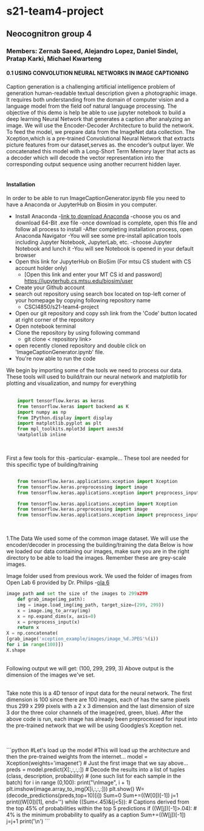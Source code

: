 # s21-team4-project
## Neocognitron group 4
### Members: Zernab Saeed, Alejandro Lopez, Daniel Sindel, Pratap Karki, Michael Kwarteng


#### 0.1 USING CONVOLUTION NEURAL NETWORKS IN IMAGE CAPTIONING


Caption generation is a challenging artificial intelligence problem of generation human-readable
textual description given a photographic image. It requires both understanding from the domain of
computer vision and a language model from the field oof natural language processing. The objective
of this demo is help be able to use jupyter notebook to build a deep learning Neural Network that
generates a caption after analyzing an image. We will use the Encoder-Decoder Architecture to
build the network. To feed the model, we prepare data from the ImageNet data collection. The
Xception,which is a pre-trained Convolutional Neural Network that extracts picture features from
our dataset,serves as. the encoder’s output layer. We concatenated this model with a Long-Short
Term Memory layer that acts as a decoder which will decode the vector representation into the
corresponding output sequence using another recurrent hidden layer.
<br />
<br />

#### Installation
In order to be able to run ImageCaptionGenerator.ipynb file you need to have a Anaconda or JupyterHub on Biosim  in you computer.


- Install Anaconda 
    -[link to download Anaconda](https://www.anaconda.com/products/individual)
    -choose you os and download 64-Bit .exe file
    -once download is complete, open this file and follow all process to install 
    -After completing installation process, open Anaconda Navigator
    -You will see some pre-install aplication tools including Jupyter Notebook, JupyterLab, etc.
    -choose Jupyter Notebook and lunch it
    -You will see Notebook is opened in your default browser
- Open this link for JupyterHub on BioSim (For mtsu CS student with CS account holder only)
    - [Open this link and enter your MT CS id and password] https://jupyterhub.cs.mtsu.edu/biosim/user
- Create your Github account
- search out repository using search box located on top-left corner of your homepage by copying following repository name
    - CSCI4850/s21-team4-project
- Open our git repository  and copy ssh link from the 'Code' button located at right corner of the repository
- Open notebook terminal
- Clone the repository by using following command
     - git clone < repository  link>
- open recently cloned repository  and double click on 'ImageCaptionGenerator.ipynb' file. 
- You're now able to run the code

We begin by importing some of the tools we need to process our data. These tools will used to build/train
our neural network and matplotlib for plotting and visualization, and numpy for everything
<br />
<br />
<!-- Code Blocks-->
```python
    import tensorflow.keras as keras
    from tensorflow.keras import backend as K
    import numpy as np
    from IPython.display import display
    import matplotlib.pyplot as plt
    from mpl_toolkits.mplot3d import axes3d
    %matplotlib inline
```
<br />

 First a few tools for this -particular- example...
 These tool are needed for this specific type of building/training
```python
    
    from tensorflow.keras.applications.xception import Xception
    from tensorflow.keras.preprocessing import image
    from tensorflow.keras.applications.xception import preprocess_input,decode_predictions
```

```python
    from tensorflow.keras.applications.xception import Xception
    from tensorflow.keras.preprocessing import image
    from tensorflow.keras.applications.xception import preprocess_input,decode_predictions
```
<br />

1.The Data
We used some of the common image dataset. We will use the encoder/decoder in processing the
building/training the data Below is how we loaded our data containing our images, make sure you
are in the right directory to be able to load the images. Remember these are grey-scale images.
<br />

Image folder used from previous work. We used the folder of images from Open Lab 6 provided by Dr. Philips
-[ola 6](https://www.cs.mtsu.edu/~jphillips/courses/CSCI4850-5850/private/Open_Lab_6.pdf)


```python
image path and set the size of the images to 299x299
    def grab_image(img_path):
    img = image.load_img(img_path, target_size=(299, 299))
    x = image.img_to_array(img)
    x = np.expand_dims(x, axis=0)
    x = preprocess_input(x)
    return x
X = np.concatenate(
[grab_image('xception_example/images/image_%d.JPEG'%(i))
for i in range(100)])
X.shape
```
<br />
 Following output we will get: (100, 299, 299, 3)
 Above output is the dimension of the images we've set. 
 <br />
 <br />
 
Take note this is a 4D tensor of input data for the neural network. The first dimension is 100 since
there are 100 images, each of has the same pixels thus 299 x 299 pixels with a 2 x 3 dimension and
the last dimension of size 3 dor the three color channels of the image(red, green, blue). After the
above code is run, each image has already been preprocessed for input into the pre-trained network
that we will be using Goodgles’s Xception net.

<br />
<br />
```python
    #Let's load up the model
    #This will load up the architecture and then the pre-trained weights from the internet...
    model = Xception(weights='imagenet')
    # Just the first image that we say above...
    preds = model.predict(X[:,:,:,:])
    # Decode the results into a list of tuples (class, description, probability)
    # (one such list for each sample in the batch)
    for i in range (0,100):
        print("\nImage", i + 1)
        plt.imshow(image.array_to_img(X[i,:,:,:]))
        plt.show()
        W=(decode_predictions(preds,top=10)[i])
        Sum=0
        Sum+=((W[0])[-1])
        j=1
        print((W[0])[1], end='')
        while ((Sum<.45)&(j<5)): # Captions derived from the top 45% of probabilities within the top 5 predictions
            if ((W[j])[-1]>.04): # 4% is the minimum probability to qualify as a caption
                Sum+=((W[j])[-1])
            j=j+1
        print('\n')
```










    
    
    
    








    
    
    
    